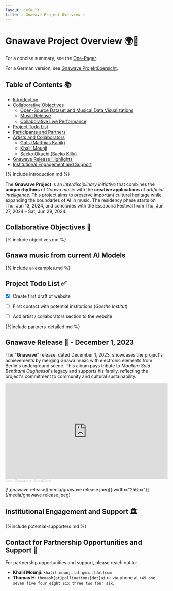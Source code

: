 ```yaml
---
layout: default
title: 🎶 Gnawave Project Overview 🎶
---
```


# **Gnawave Project Overview** 🌍🎵

For a concise summary, see the [One-Pager](./one-pager.html).

For a German version, see [Gnawave Projektübersicht](./index-de.html).

## **Table of Contents** 📚

- [Introduction](#introduction)
- [Collaborative Objectives](#collaborative-objectives)
  - [Open-Source Dataset and Musical Data Visualizations](#open-source-dataset-and-musical-data-visualizations)
  - [Music Release](#music-release)
  - [Collaborative Live Performance](#collaborative-live-performance)
- [Project Todo List](#project-todo-list)
- [Participants and Partners](#participants-and-partners)
- [Artists and Collaborators](#artists-and-collaborators)
  - [Gats (Matthias Kanik)](#gats-matthias-kanik)
  - [Khalil Mounji](#khalil-mounji)
  - [Saeko Okuchi (Saeko Killy)](#saeko-okuchi-saeko-killy)
- [Gnawave Release Highlights](#gnawave-release-highlights)
- [Institutional Engagement and Support](#institutional-engagement-and-support)

{% include introduction.md %}

The **Gnawave Project** is an *interdisciplinary initiative* that combines the **unique rhythms** of *Gnawa music* with the **creative applications** of *artificial intelligence*. This project aims to preserve important cultural heritage while expanding the boundaries of AI in music. The residency phase starts on Thu, Jun 13, 2024, and concludes with the Essaouira Festival from Thu, Jun 27, 2024 – Sat, Jun 29, 2024.

## **Collaborative Objectives** 🎯

{% include objectives.md %}

## **Gnawa music from current AI Models**

{% include ai-examples.md %}

## **Project Todo List** ✅

- [x] Create first draft of website
- [ ] First contact with potential institutions (*Goethe Institut*)
- [ ] Add artist / collaborators section to the website


{%include partners-detailed.md %}

## **Gnawave Release** 🌟 - December 1, 2023

The "**Gnawave**" release, dated December 1, 2023, showcases the project's achievements by merging Gnawa music with electronic elements from Berlin's underground scene. This album pays tribute to *Maallem Said Benthami Oughassal*'s legacy and supports his family, reflecting the project's commitment to community and cultural sustainability.

<iframe width="512px" height="300" scrolling="no" frameborder="no" allow="autoplay" src="https://w.soundcloud.com/player/?url=https%3A//api.soundcloud.com/playlists/1729743579&color=%23ff5500&auto_play=false&hide_related=false&show_comments=false&show_user=false&show_reposts=false&show_teaser=false&visual=true"></iframe><div style="font-size: 10px; color: #cccccc;line-break: anywhere;word-break: normal;overflow: hidden;white-space: nowrap;text-overflow: ellipsis; font-family: Interstate,Lucida Grande,Lucida Sans Unicode,Lucida Sans,Garuda,Verdana,Tahoma,sans-serif;font-weight: 100;"><a href="https://soundcloud.com/g-a-t-s" title="Gats" target="_blank" style="color: #cccccc; text-decoration: none;">Gats</a> · <a href="https://soundcloud.com/g-a-t-s/sets/gnawave" title="Gnawave" target="_blank" style="color: #cccccc; text-decoration: none;">Gnawave on SoundCloud</a></div>

[![gnawave release](media/gnawave release.jpeg){:width="256px"}](/media/gnawave release.jpeg)

## **Institutional Engagement and Support** 🏛️

{%include potential-supporters.md %}

## **Contact for Partnership Opportunities and Support** 📧

For partnership opportunities and support, please reach out to:

- **Khalil Mounji**: `khalil.mounji[at]gmail[dot]com`
- **Thomas H**: `thomash[at]pollinations[dot]ai` or via phone at `+49 one seven five four eight six three two four six`.